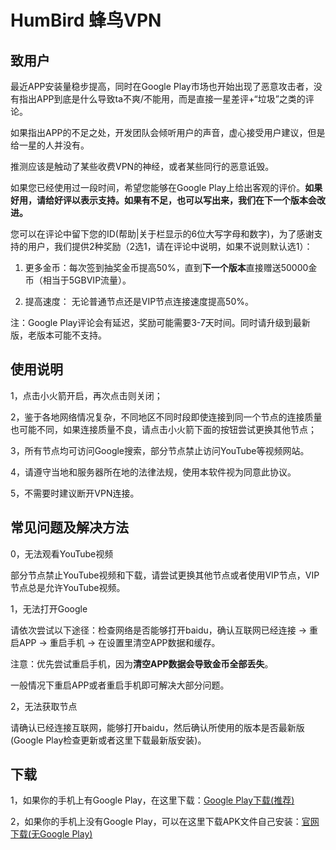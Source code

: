 # HumBird 蜂鸟VPN

## 致用户

最近APP安装量稳步提高，同时在Google Play市场也开始出现了恶意攻击者，没有指出APP到底是什么导致ta不爽/不能用，而是直接一星差评+“垃圾”之类的评论。

如果指出APP的不足之处，开发团队会倾听用户的声音，虚心接受用户建议，但是给一星的人并没有。

推测应该是触动了某些收费VPN的神经，或者某些同行的恶意诋毁。

如果您已经使用过一段时间，希望您能够在Google Play上给出客观的评价。**如果好用，请给好评以表示支持。如果有不足，也可以写出来，我们在下一个版本会改进。**

您可以在评论中留下您的ID(帮助|关于栏显示的6位大写字母和数字)，为了感谢支持的用户，我们提供2种奖励（2选1，请在评论中说明，如果不说则默认选1）：

1. 更多金币：每次签到抽奖金币提高50%，直到**下一个版本**直接赠送50000金币（相当于5GBVIP流量）。

2. 提高速度： 无论普通节点还是VIP节点连接速度提高50%。

注：Google Play评论会有延迟，奖励可能需要3-7天时间。同时请升级到最新版，老版本可能不支持。


## 使用说明

1，点击小火箭开启，再次点击则关闭；

2，鉴于各地网络情况复杂，不同地区不同时段即使连接到同一个节点的连接质量也可能不同，如果连接质量不良，请点击小火箭下面的按钮尝试更换其他节点；

3，所有节点均可访问Google搜索，部分节点禁止访问YouTube等视频网站。

4，请遵守当地和服务器所在地的法律法规，使用本软件视为同意此协议。

5，不需要时建议断开VPN连接。


## 常见问题及解决方法

0，无法观看YouTube视频

部分节点禁止YouTube视频和下载，请尝试更换其他节点或者使用VIP节点，VIP节点总是允许YouTube视频。

1，无法打开Google

请依次尝试以下途径：检查网络是否能够打开baidu，确认互联网已经连接 -> 重启APP -> 重启手机 -> 在设置里清空APP数据和缓存。

注意：优先尝试重启手机，因为**清空APP数据会导致金币全部丢失**。

一般情况下重启APP或者重启手机即可解决大部分问题。

2，无法获取节点

请确认已经连接互联网，能够打开baidu，然后确认所使用的版本是否最新版(Google Play检查更新或者这里下载最新版安装)。


## 下载

1，如果你的手机上有Google Play，在这里下载：[Google Play下载(推荐)](https://play.google.com/store/apps/details?id=com.young.ss)

2，如果你的手机上没有Google Play，可以在这里下载APK文件自己安装：[官网下载(无Google Play)](https://github.com/freessservice/HumBird/releases/download/v1.8.6/Humbird-1.8.6.apk)
